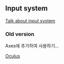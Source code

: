 ## Input system
[Talk about input system](https://forum.unity.com/threads/input-system-correct-bindings-for-oculus-controller-thumbstick-input.823233/)

### Old version
Axes에 추가하여 사용하기...

[Oculus](https://www.google.com/search?q=unity+oculus+quest+2+controller+key+cheat+map&source=lnms&tbm=isch&sa=X&ved=2ahUKEwjh4vHF_9L8AhXRBogKHRa1BgMQ_AUoAXoECAcQAw&biw=1187&bih=1328&dpr=1#imgrc=vb7_6SthfYQVsM)
